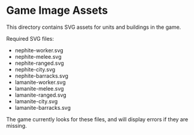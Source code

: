 # Game Image Assets

This directory contains SVG assets for units and buildings in the game.

Required SVG files:
- nephite-worker.svg
- nephite-melee.svg
- nephite-ranged.svg
- nephite-city.svg
- nephite-barracks.svg
- lamanite-worker.svg
- lamanite-melee.svg
- lamanite-ranged.svg
- lamanite-city.svg
- lamanite-barracks.svg

The game currently looks for these files, and will display errors if they are missing.